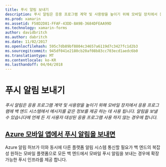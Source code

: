 ```yaml
---
title: 푸시 알림 보내기
description: 푸시 알림은 응용 프로그램 계약 및 사용량을 높이기 위해 모바일 장치에서 응용 프로그램에 백 엔드 시스템에서 메시지를 같은 정보를 제공 하는 데 사용 됩니다. 알림을 보낼 수 있습니다에 언제 든 지 사용자 대상된 응용 프로그램 사용 하지 않는 경우에 합니다.
ms.prod: xamarin
ms.assetid: F58D2D81-FFAF-43DD-8A9B-3684DFEAA99D
ms.technology: xamarin-forms
author: davidbritch
ms.author: dabritch
ms.date: 11/02/2017
ms.openlocfilehash: 595c7db89bf8804c34657a6119d7c3427fc1d2b3
ms.sourcegitcommit: 945df041e2180cb20af08b83cc703ecd1aedc6b0
ms.translationtype: MT
ms.contentlocale: ko-KR
ms.lasthandoff: 04/04/2018
---
```

# <a name="sending-push-notifications"></a>푸시 알림 보내기

_푸시 알림은 응용 프로그램 계약 및 사용량을 높이기 위해 모바일 장치에서 응용 프로그램에 백 엔드 시스템에서 메시지를 같은 정보를 제공 하는 데 사용 됩니다. 알림을 보낼 수 있습니다에 언제 든 지 사용자 대상된 응용 프로그램 사용 하지 않는 경우에 합니다._

## <a name="sending-push-notifications-from-azure-mobile-appsazuremd"></a>[Azure 모바일 앱에서 푸시 알림을 보내면](azure.md)

Azure 알림 허브가 이와 동시에 다른 플랫폼 알림 시스템 통신할 필요가 백 엔드의 복잡성 원하는 모바일 플랫폼으로 모든 백 엔드에서 모바일 푸시 알림을 보내는 경우에 확장 가능한 푸시 인프라를 제공 합니다.
